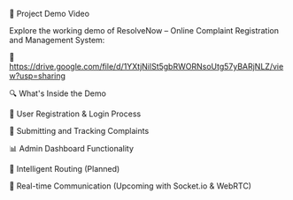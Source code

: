🎥 Project Demo Video


Explore the working demo of ResolveNow – Online Complaint Registration and Management System:



📂https://drive.google.com/file/d/1YXtjNilSt5gbRWORNsoUtg57yBARjNLZ/view?usp=sharing



🔍 What's Inside the Demo




🔐 User Registration & Login Process


📝 Submitting and Tracking Complaints


📊 Admin Dashboard Functionality


🧠 Intelligent Routing (Planned)


💬 Real-time Communication (Upcoming with Socket.io & WebRTC)
